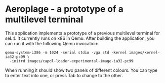<!--
     Copyright 2017, Data61, CSIRO (ABN 41 687 119 230)

     SPDX-License-Identifier: CC-BY-SA-4.0
-->

# Aeroplage - a prototype of a multilevel terminal

This application implements a prototype of a previous multilevel terminal for seL4. It currently
runs on x86 in Qemu. After building the application, you can run it with the following Qemu invocation:

    qemu-system-i386 -m 1024 -serial stdio -vga std -kernel images/kernel-ia32-pc99 \
      -initrd images/capdl-loader-experimental-image-ia32-pc99

When running it should show two panels of different colours. You can type to enter text into one, or
press Tab to change to the other.
